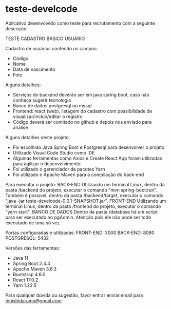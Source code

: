 # teste-develcode
Aplicativo desenvolvido como teste para recrutamento com a seguinte descrição:

  TESTE CADASTRO BÁSICO USUÁRIO

  Cadastro de usuários contendo os campos:
  - Código
  - Nome
  - Data de nascimento
  - Foto

  Alguns detalhes:
  - Serviços do backend deverão ser em java spring boot, caso não conheça sugerir tecnologia
  - Banco de dados postgresql ou mysql
  - Frontend:  react (web), listagem do cadastro com possibilidade de visualizar/incluir/editar o registro
  - Código deverá ser comitado no github e depois nos enviado para análise

Alguns detalhes deste projeto:
  - Foi escolhido Java Spring Boot e Postgresql para desenvolver o projeto
  - Utilizado Visual Code Studio como IDE
  - Algumas ferramentas como Axios e Create React App foram utilizadas para agilizar o desenvolvimento
  - Foi utilizado o gerenciador de pacotes Yarn
  - Foi utilizado o Apache Maven para a compilação do back-end

Para executar o projeto:
  BACK-END
    Utilizando um terminal Linux, dentro da pasta /backend do projeto, executar o comando "mvn spring-boot:run".
    Também é possível, dentro da pasta /backend/target, executar o comando "java -jar teste-develcode-0.0.1-SNAPSHOT.jar".
  FRONT-END
    Utilizando um terminal Linux, dentro da pasta /frontend do projeto, executar o comando "yarn start".
  BANCO DE DADOS
    Dentro da pasta /database há um script para ser executado no pgAdmin. Atenção pois ele não pode ser todo executado de uma só vez

Portas configuradas e utilizadas:
  FRONT-END: 3000
  BACK-END: 8080
  POSTGRESQL: 5432

Versões das ferramentas:
  - Java 11
  - Spring Boot 2.4.4
  - Apache Maven 3.6.3
  - Bootstrap 4.6.0
  - React 17.0.2
  - Yarn 1.22.5

Para qualquer dúvida ou sugestão, favor entrar enviar email para mnishidaramo@gmail.com